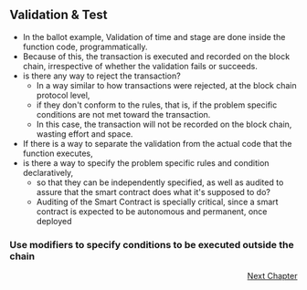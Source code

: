 ## Validation & Test

- In the ballot example, Validation of time and stage are done inside the function code, programmatically. 
- Because of this, the transaction is executed and recorded on the block chain, irrespective of whether the validation fails or succeeds. 
- is there any way to reject the transaction? 
	- In a way similar to how transactions were rejected, at the block chain protocol level, 
	- if they don't conform to the rules, that is, if the problem specific conditions are not met toward the transaction. 
	- In this case, the transaction will not be recorded on the block chain, wasting effort and space. 
- If there is a way to separate the validation from the actual code that the function executes, 
- is there a way to specify the problem specific rules and condition declaratively,
	-  so that they can be independently specified, as well as audited to assure that the smart contract does what it's supposed to do? 
	- Auditing of the Smart Contract is specially critical, since a smart contract is expected to be autonomous and permanent, once deployed

### Use modifiers to specify conditions to be executed outside the chain

<p align="right">
   <a href="./2.3.4 Client Applications.md">Next Chapter</a>
</p>
